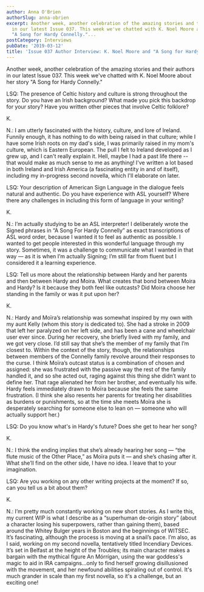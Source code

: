 ```yaml
---
author: Anna O'Brien
authorSlug: anna-obrien
excerpt: Another week, another celebration of the amazing stories and their authors
  in our latest Issue 037. This week we've chatted with K. Noel Moore about her story
  "A Song for Hardy Connelly."...
postCategory: Interviews
pubDate: '2019-03-12'
title: 'Issue 037 Author Interview: K. Noel Moore and "A Song for Hardy Connelly"'
---
```

Another week, another celebration of the amazing stories and their authors in our latest Issue 037. This week we've chatted with K. Noel Moore about her story "A Song for Hardy Connelly."

LSQ: The presence of Celtic history and culture is strong throughout the story. Do you have an Irish background? What made you pick this backdrop for your story? Have you written other pieces that involve Celtic folklore?

K.

N.: I am utterly fascinated with the history, culture, and lore of Ireland. Funnily enough, it has nothing to do with being raised in that culture; while I have some Irish roots on my dad's side, I was primarily raised in my mom's culture, which is Eastern European. The pull I felt to Ireland developed as I grew up, and I can't really explain it. Hell, maybe I had a past life there -- that would make as much sense to me as anything! I've written a lot based in both Ireland and Irish America (a fascinating entity in and of itself), including my in-progress second novella, which I'll elaborate on later.

LSQ: Your description of American Sign Language in the dialogue feels natural and authentic. Do you have experience with ASL yourself? Where there any challenges in including this form of language in your writing?

K.

N.: I’m actually studying to be an ASL interpreter! I deliberately wrote the Signed phrases in “A Song For Hardy Connelly” as exact transcriptions of ASL word order, because I wanted it to feel as authentic as possible. I wanted to get people interested in this wonderful language through my story. Sometimes, it was a challenge to communicate what I wanted in that way — as it is when I’m actually Signing; I’m still far from fluent but I considered it a learning experience.

LSQ: Tell us more about the relationship between Hardy and her parents and then between Hardy and Moira. What creates that bond between Moira and Hardy? Is it because they both feel like outcasts? Did Moira choose her standing in the family or was it put upon her?

K.

N.: Hardy and Moïra’s relationship was somewhat inspired by my own with my aunt Kelly (whom this story is dedicated to). She had a stroke in 2009 that left her paralyzed on her left side, and has been a cane and wheelchair user ever since. During her recovery, she briefly lived with my family, and we got very close. I’d still say that she’s the member of my family that I’m closest to. Within the context of the story, though, the relationships between members of the Connelly family revolve around their responses to the curse. I think Moïra’s outcast status is a combination of chosen and assigned: she was frustrated with the passive way the rest of the family handled it, and so she acted out, raging against this thing she didn’t want to define her. That rage alienated her from her brother, and eventually his wife. Hardy feels immediately drawn to Moïra because she feels the same frustration. (I think she also resents her parents for treating her disabilities as burdens or punishments, so at the time she meets Moïra she is desperately searching for someone else to lean on — someone who will actually support her.)

LSQ: Do you know what's in Hardy's future? Does she get to hear her song?

K.

N.: I think the ending implies that she’s already hearing her song — “the flute music of the Other Place,” as Moïra puts it — and she’s chasing after it. What she’ll find on the other side, I have no idea. I leave that to your imagination.

LSQ: Are you working on any other writing projects at the moment? If so, can you tell us a bit about them?

K.

N.: I’m pretty much constantly working on new short stories. As I write this, my current WIP is what I describe as a “superhuman de-origin story” (about a character losing his superpowers, rather than gaining them), based around the Whitey Bulger years in Boston and the beginnings of WITSEC. It’s fascinating, although the process is moving at a snail’s pace. I’m also, as I said, working on my second novella, tentatively titled Incendiary Devices. It’s set in Belfast at the height of the Troubles; its main character makes a bargain with the mythical figure An Mórrígan, using the war goddess's magic to aid in IRA campaigns...only to find herself growing disillusioned with the movement, and her newfound abilities spiraling out of control. It's much grander in scale than my first novella, so it's a challenge, but an exciting one!